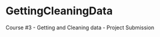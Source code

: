 GettingCleaningData
===================

Course #3 - Getting and Cleaning data - Project Submission
